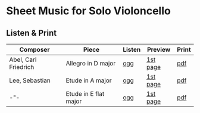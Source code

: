 # Sheet Music for Solo Violoncello

## Listen & Print

Composer | Piece | Listen | Preview | Print
-------- | ----- | ------ | ------- | -----
Abel, Carl Friedrich | Allegro in D major | [ogg](http://cellist.bplaced.net/ogg/Abel,%20Carl%20Friedrich/abel_allegro.ogg) | [1st page](https://raw.githubusercontent.com/cellist/Lilypond-Sheet-Music/master/Vlc/Abel%2C%20Carl%20Friedrich/Allegro%20D-Dur/preview.png) | [pdf](https://github.com/cellist/Lilypond-Sheet-Music/raw/master/Vlc/Abel%2C%20Carl%20Friedrich/Allegro%20D-Dur/abel_allegro.pdf)
Lee, Sebastian | Etude in A major | [ogg](http://cellist.bplaced.net/ogg/Lee,%20Sebastian/lee_et%c3%bcde_a_dur.ogg) | [1st page](https://raw.githubusercontent.com/cellist/Lilypond-Sheet-Music/master/Vlc/Lee%2C%20Sebastian/Et%C3%BCde%20A-Dur/preview.png) | [pdf](https://github.com/cellist/Lilypond-Sheet-Music/raw/master/Vlc/Lee%2C%20Sebastian/Et%C3%BCde%20A-Dur/lee_et%C3%BCde_a_dur.pdf)
-"- | Etude in E flat major | [ogg](http://cellist.bplaced.net/ogg/Lee,%20Sebastian/lee_et%c3%bcde_es_dur.ogg) | [1st page](https://raw.githubusercontent.com/cellist/Lilypond-Sheet-Music/master/Vlc/Lee%2C%20Sebastian/Et%C3%BCde%20Es-Dur/preview.png) | [pdf](https://github.com/cellist/Lilypond-Sheet-Music/raw/master/Vlc/Lee%2C%20Sebastian/Et%C3%BCde%20Es-Dur/lee_et%C3%BCde_es_dur.pdf)
